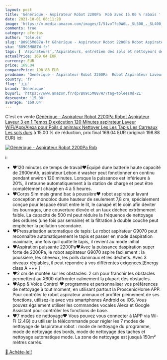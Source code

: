 ```yaml
---
layout: post
title: 'Générique - Aspirateur Robot 2200Pa  Rob avec 15.00 % rabais '
date: 2021-10-01 06:11:28
image: 'https://m.media-amazon.com/images/I/51voTfo9W6L._SL500_._SL400_.jpg'
comments: true
category: ofertas
author: 'tole.es'
slug: 'B09C5M887W-fr Générique - Aspirateur Robot 2200Pa Robot Aspirateur...'
sku: 'B09C5M887W-fr'
tags: [ 'Aspirateurs','Aspirateurs, entretien des sols et nettoyeurs de vitres','Cuisine et Maison','Robots aspirateurs','générique', ]
actualPrice: 169.04 EUR
currency: EUR
price: 169.04
comparePrice: 198.88 EUR
prodname: 'Générique - Aspirateur Robot 2200Pa  Robot Aspirateur Laveur 3 en 1  Temps D exécution 120 Minutes aspirateur Laveur WiFi/App/Alexa pour Poils d animaux Nettoyer Les  Les Tapis  Les Carreaux  Les sols durs'
country: 'fr'
flag: '🇫🇷'
brand: 'Générique'
buyurl: 'https://www.amazon.fr/dp/B09C5M887W/?tag=tolees0d-21'
descuento: '15.00'
average: '169.04'
---
```


C'est en vente [Générique - Aspirateur Robot 2200Pa  Robot Aspirateur Laveur 3 en 1  Temps D exécution 120 Minutes aspirateur Laveur WiFi/App/Alexa pour Poils d animaux Nettoyer Les  Les Tapis  Les Carreaux  Les sols durs](https://www.amazon.fr/dp/B09C5M887W/?tag=tolees0d-21)  à  15.00 % de réduction, prix final  169.04 EUR (original: 198.88 EUR) ici:

[![Générique - Aspirateur Robot 2200Pa  Rob](https://m.media-amazon.com/images/I/51voTfo9W6L._SL500_._SL400_.jpg)](https://www.amazon.fr/dp/B09C5M887W/?tag=tolees0d-21)

ℹ️:

- ♥120 minutes de temps de travail♥Équipé dune batterie haute capacité de 2600mAh, aspirateur Lebon é washer peut fonctionner en continu pendant environ 120 minutes. Lorsque la puissance est inférieure à 20%, il retourne automatiquement à la station de charge et peut être complètement chargé en 4 à 5 heures.
- ♥Corps Sim mais grand bac à poussière♥ robot aspirateur lavant conception monobloc dune hauteur de seulement 7,8 cm, spécialement conçue pour lespace étroit entre le lit, le canapé et le coin afin déviter les bourrages, une couverture élevée et un taux déchec extrêmement faible. La capacité de 500 ml peut réduire la fréquence de nettoyage des ordures (une fois par semaine) et la filtration à double couche peut empêcher la pollution secondaire.
- ♥Pressurisation automatique de tapis: Le robot aspirateur G9070 peut reconnaître automatiquement le tapis et passer en mode daspiration maximale, une fois quil quitte le tapis, il revient au mode initial
- ♥Aspiration puissante 2200Pa♥Avec la puissance daspiration super forte de 2200Pa, le robot aspirateur G9070 aspire facilement : la poussière, les cheveux, les poils danimaux et les déchets. Avec 3 niveaux réglables, il peut répondre à vos différentes exigences.[Energy class A +++ ]
- ♥2 cm de montée sur les obstacles: 2 cm pour franchir les obstacles permettent au X600 daffronter calmement la plupart des obstacles.
- ♥App & Voice Control ♥ programme et personnaliser vos préférences de nettoyage à tout moment, en utilisant partout la ProscenicHome APP. Pour contrôler le robot aspirateur animaux et profiter pleinement de ses fonctions, utilisez-le avec vos smartphones Android ou iOS. Vous pouvez également utiliser les commandes vocales Alexa et Google Assistant pour contrôler les fonctions de base.
- ♥7 modes de nettoyage♥ Vous pouvez vous connecter à lAPP via Wi-Fi (2.4G) ou utiliser la télécommande pour régler les 7 modes de nettoyage de laspirateur robot : mode de nettoyage du programme, mode de nettoyage des bords, mode de nettoyage des taches et nettoyage automatique mode. La zone de nettoyage est jusquà 150m² mètres carrés.

[🛒 Achète-le!!](https://www.amazon.fr/dp/B09C5M887W/?tag=tolees0d-21)
